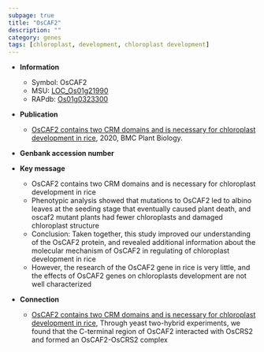 ```yaml
---
subpage: true
title: "OsCAF2"
description: ""
category: genes
tags: [chloroplast, development, chloroplast development]
---
```


* **Information**  
    + Symbol: OsCAF2  
    + MSU: [LOC_Os01g21990](http://rice.plantbiology.msu.edu/cgi-bin/ORF_infopage.cgi?orf=LOC_Os01g21990)  
    + RAPdb: [Os01g0323300](http://rapdb.dna.affrc.go.jp/viewer/gbrowse_details/irgsp1?name=Os01g0323300)  

* **Publication**  
    + [OsCAF2 contains two CRM domains and is necessary for chloroplast development in rice](http://www.ncbi.nlm.nih.gov/pubmed?term=OsCAF2+contains+two+CRM+domains+and+is+necessary+for+chloroplast+development+in+rice%5BTitle%5D), 2020, BMC Plant Biology.

* **Genbank accession number**  

* **Key message**  
    + OsCAF2 contains two CRM domains and is necessary for chloroplast development in rice
    + Phenotypic analysis showed that mutations to OsCAF2 led to albino leaves at the seeding stage that eventually caused plant death, and oscaf2 mutant plants had fewer chloroplasts and damaged chloroplast structure
    + Conclusion: Taken together, this study improved our understanding of the OsCAF2 protein, and revealed additional information about the molecular mechanism of OsCAF2 in regulating of chloroplast development in rice
    + However, the research of the OsCAF2 gene in rice is very little, and the effects of OsCAF2 genes on chloroplasts development are not well characterized

* **Connection**  
    + [OsCAF2 contains two CRM domains and is necessary for chloroplast development in rice](http://www.ncbi.nlm.nih.gov/pubmed?term=OsCAF2+contains+two+CRM+domains+and+is+necessary+for+chloroplast+development+in+rice%5BTitle%5D),  Through yeast two-hybrid experiments, we found that the C-terminal region of OsCAF2 interacted with OsCRS2 and formed an OsCAF2-OsCRS2 complex



